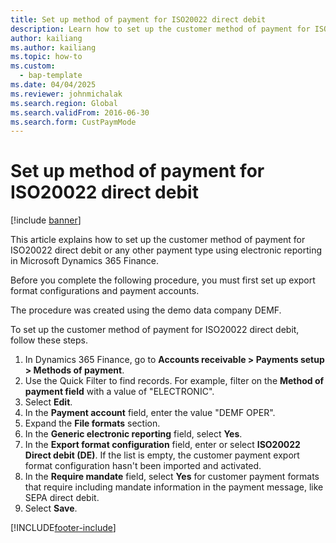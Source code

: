 ```yaml
--- 
title: Set up method of payment for ISO20022 direct debit
description: Learn how to set up the customer method of payment for ISO20022 direct debit or any other payment type using electronic reporting in Microsoft Dynamics 365 Finance.
author: kailiang
ms.author: kailiang
ms.topic: how-to
ms.custom: 
  - bap-template
ms.date: 04/04/2025
ms.reviewer: johnmichalak   
ms.search.region: Global
ms.search.validFrom: 2016-06-30
ms.search.form: CustPaymMode
---
```


# Set up method of payment for ISO20022 direct debit

[!include [banner](../../includes/banner.md)]

This article explains how to set up the customer method of payment for ISO20022 direct debit or any other payment type using electronic reporting in Microsoft Dynamics 365 Finance.

Before you complete the following procedure, you must first set up export format configurations and payment accounts.

The procedure was created using the demo data company DEMF.

To set up the customer method of payment for ISO20022 direct debit, follow these steps.

1. In Dynamics 365 Finance, go to **Accounts receivable \> Payments setup \> Methods of payment**.
1. Use the Quick Filter to find records. For example, filter on the **Method of payment field** with a value of "ELECTRONIC".
1. Select **Edit**.
1. In the **Payment account** field, enter the value "DEMF OPER".
1. Expand the **File formats** section.
1. In the **Generic electronic reporting** field, select **Yes**.
1. In the **Export format configuration** field, enter or select **ISO20022 Direct debit (DE)**. If the list is empty, the customer payment export format configuration hasn't been imported and activated.  
1. In the **Require mandate** field, select **Yes** for customer payment formats that require including mandate information in the payment message, like SEPA direct debit.  
1. Select **Save**.



[!INCLUDE[footer-include](../../../includes/footer-banner.md)]
